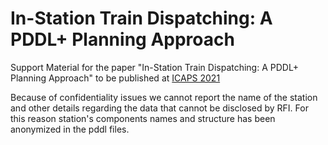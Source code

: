 # In-Station Train Dispatching: A PDDL+ Planning Approach
Support Material for the paper "In-Station Train Dispatching: A PDDL+ Planning Approach" to be published at [ICAPS 2021](https://github.com/mattecarde/icaps2021.git)

Because of confidentiality issues we cannot report the name of the station and other details regarding the data that cannot be disclosed by RFI. For this reason station's components names and structure has been anonymized in the pddl files.
